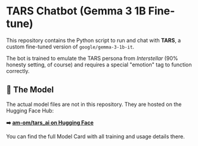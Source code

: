 # TARS Chatbot (Gemma 3 1B Fine-tune)

This repository contains the Python script to run and chat with **TARS**, a custom fine-tuned version of `google/gemma-3-1b-it`.

The bot is trained to emulate the TARS persona from *Interstellar* (90% honesty setting, of course) and requires a special "emotion" tag to function correctly.

## 🚀 The Model

The actual model files are not in this repository. They are hosted on the Hugging Face Hub:

**➡️ [am-om/tars_ai on Hugging Face](https://huggingface.co/am-om/tars_ai)**

You can find the full Model Card with all training and usage details there.



